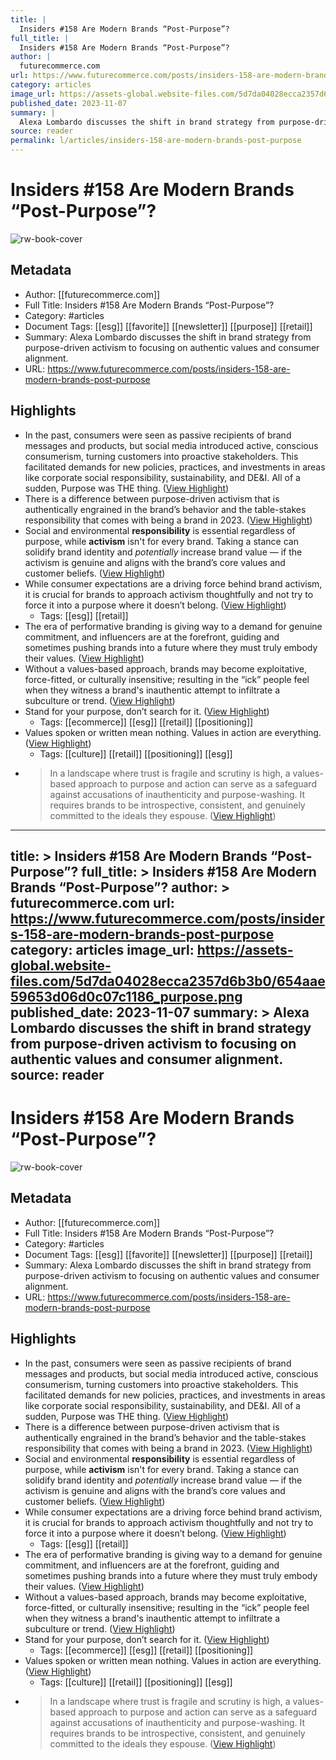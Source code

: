 ```yaml
---
title: |
  Insiders #158 Are Modern Brands “Post-Purpose”?
full_title: |
  Insiders #158 Are Modern Brands “Post-Purpose”?
author: |
  futurecommerce.com
url: https://www.futurecommerce.com/posts/insiders-158-are-modern-brands-post-purpose
category: articles
image_url: https://assets-global.website-files.com/5d7da04028ecca2357d6b3b0/654aae59653d06d0c07c1186_purpose.png
published_date: 2023-11-07
summary: |
  Alexa Lombardo discusses the shift in brand strategy from purpose-driven activism to focusing on authentic values and consumer alignment.
source: reader
permalink: l/articles/insiders-158-are-modern-brands-post-purpose
---
```

# Insiders #158 Are Modern Brands “Post-Purpose”?

![rw-book-cover](https://assets-global.website-files.com/5d7da04028ecca2357d6b3b0/654aae59653d06d0c07c1186_purpose.png)

## Metadata
- Author: [[futurecommerce.com]]
- Full Title: Insiders #158 Are Modern Brands “Post-Purpose”?
- Category: #articles
- Document Tags: [[esg]] [[favorite]] [[newsletter]] [[purpose]] [[retail]] 
- Summary: Alexa Lombardo discusses the shift in brand strategy from purpose-driven activism to focusing on authentic values and consumer alignment.
- URL: https://www.futurecommerce.com/posts/insiders-158-are-modern-brands-post-purpose

## Highlights
- In the past, consumers were seen as passive recipients of brand messages and products, but social media introduced active, conscious consumerism, turning customers into proactive stakeholders. This facilitated demands for new policies, practices, and investments in areas like corporate social responsibility, sustainability, and DE&I. All of a sudden, Purpose was THE thing. ([View Highlight](https://read.readwise.io/read/01hf9g15jmk061xenc71wbjkv6))
- There is a difference between purpose-driven activism that is authentically engrained in the brand’s behavior and the table-stakes responsibility that comes with being a brand in 2023. ([View Highlight](https://read.readwise.io/read/01hf9g1qx3v3vc2p13eaatr4f3))
- Social and environmental **responsibility** is essential regardless of purpose, while **activism** isn't for every brand. Taking a stance can solidify brand identity and *potentially* increase brand value — if the activism is genuine and aligns with the brand’s core values and customer beliefs. ([View Highlight](https://read.readwise.io/read/01hf9g2vqwtj7sk00chwgwz07n))
- While consumer expectations are a driving force behind brand activism, it is crucial for brands to approach activism thoughtfully and not try to force it into a purpose where it doesn’t belong. ([View Highlight](https://read.readwise.io/read/01hf9g3fhkr7h1jrae7gqmwa3v))
    - Tags: [[esg]] [[retail]] 
- The era of performative branding is giving way to a demand for genuine commitment, and influencers are at the forefront, guiding and sometimes pushing brands into a future where they must truly embody their values. ([View Highlight](https://read.readwise.io/read/01hf9g55wr3g9kdjmx60baab76))
- Without a values-based approach, brands may become exploitative, force-fitted, or culturally insensitive; resulting in the “ick” people feel when they witness a brand's inauthentic attempt to infiltrate a subculture or trend. ([View Highlight](https://read.readwise.io/read/01hf9g6f3b9fcyq4qjzb7ptg08))
- Stand for your purpose, don’t search for it. ([View Highlight](https://read.readwise.io/read/01hf9g7d1mt5vne711hs2c26jn))
    - Tags: [[ecommerce]] [[esg]] [[retail]] [[positioning]] 
- Values spoken or written mean nothing. Values in action are everything. ([View Highlight](https://read.readwise.io/read/01hf9g7vb54qqte36zgnm45gbp))
    - Tags: [[culture]] [[retail]] [[positioning]] [[esg]] 
- > In a landscape where trust is fragile and scrutiny is high, a values-based approach to purpose and action can serve as a safeguard against accusations of inauthenticity and purpose-washing. It requires brands to be introspective, consistent, and genuinely committed to the ideals they espouse. ([View Highlight](https://read.readwise.io/read/01hf9g8s4k2nqsxxevpg7pzgr8))


---
title: >
  Insiders #158 Are Modern Brands “Post-Purpose”?
full_title: >
  Insiders #158 Are Modern Brands “Post-Purpose”?
author: >
  futurecommerce.com
url: https://www.futurecommerce.com/posts/insiders-158-are-modern-brands-post-purpose
category: articles
image_url: https://assets-global.website-files.com/5d7da04028ecca2357d6b3b0/654aae59653d06d0c07c1186_purpose.png
published_date: 2023-11-07
summary: >
  Alexa Lombardo discusses the shift in brand strategy from purpose-driven activism to focusing on authentic values and consumer alignment.
source: reader
---
# Insiders #158 Are Modern Brands “Post-Purpose”?

![rw-book-cover](https://assets-global.website-files.com/5d7da04028ecca2357d6b3b0/654aae59653d06d0c07c1186_purpose.png)

## Metadata
- Author: [[futurecommerce.com]]
- Full Title: Insiders #158 Are Modern Brands “Post-Purpose”?
- Category: #articles
- Document Tags: [[esg]] [[favorite]] [[newsletter]] [[purpose]] [[retail]] 
- Summary: Alexa Lombardo discusses the shift in brand strategy from purpose-driven activism to focusing on authentic values and consumer alignment.
- URL: https://www.futurecommerce.com/posts/insiders-158-are-modern-brands-post-purpose

## Highlights
- In the past, consumers were seen as passive recipients of brand messages and products, but social media introduced active, conscious consumerism, turning customers into proactive stakeholders. This facilitated demands for new policies, practices, and investments in areas like corporate social responsibility, sustainability, and DE&I. All of a sudden, Purpose was THE thing. ([View Highlight](https://read.readwise.io/read/01hf9g15jmk061xenc71wbjkv6))
- There is a difference between purpose-driven activism that is authentically engrained in the brand’s behavior and the table-stakes responsibility that comes with being a brand in 2023. ([View Highlight](https://read.readwise.io/read/01hf9g1qx3v3vc2p13eaatr4f3))
- Social and environmental **responsibility** is essential regardless of purpose, while **activism** isn't for every brand. Taking a stance can solidify brand identity and *potentially* increase brand value — if the activism is genuine and aligns with the brand’s core values and customer beliefs. ([View Highlight](https://read.readwise.io/read/01hf9g2vqwtj7sk00chwgwz07n))
- While consumer expectations are a driving force behind brand activism, it is crucial for brands to approach activism thoughtfully and not try to force it into a purpose where it doesn’t belong. ([View Highlight](https://read.readwise.io/read/01hf9g3fhkr7h1jrae7gqmwa3v))
    - Tags: [[esg]] [[retail]] 
- The era of performative branding is giving way to a demand for genuine commitment, and influencers are at the forefront, guiding and sometimes pushing brands into a future where they must truly embody their values. ([View Highlight](https://read.readwise.io/read/01hf9g55wr3g9kdjmx60baab76))
- Without a values-based approach, brands may become exploitative, force-fitted, or culturally insensitive; resulting in the “ick” people feel when they witness a brand's inauthentic attempt to infiltrate a subculture or trend. ([View Highlight](https://read.readwise.io/read/01hf9g6f3b9fcyq4qjzb7ptg08))
- Stand for your purpose, don’t search for it. ([View Highlight](https://read.readwise.io/read/01hf9g7d1mt5vne711hs2c26jn))
    - Tags: [[ecommerce]] [[esg]] [[retail]] [[positioning]] 
- Values spoken or written mean nothing. Values in action are everything. ([View Highlight](https://read.readwise.io/read/01hf9g7vb54qqte36zgnm45gbp))
    - Tags: [[culture]] [[retail]] [[positioning]] [[esg]] 
- > In a landscape where trust is fragile and scrutiny is high, a values-based approach to purpose and action can serve as a safeguard against accusations of inauthenticity and purpose-washing. It requires brands to be introspective, consistent, and genuinely committed to the ideals they espouse. ([View Highlight](https://read.readwise.io/read/01hf9g8s4k2nqsxxevpg7pzgr8))


